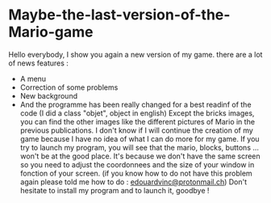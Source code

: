 # Maybe-the-last-version-of-the-Mario-game
Hello everybody, I show you again a new version of my game. there are a lot of news features : 
 - A menu
 - Correction of some problems
 - New background
 - And the programme has been really changed for a best readinf of the code (I did a class "objet", object in english)
Except the bricks images, you can find the other images like the different pictures of Mario in the previous publications. I don't know if I will continue the creation of my game because I have no idea of what I can do more for my game. If you try to launch my program, you will see that the mario, blocks, buttons ... won't be at the good place. It's because we don't have the same screen so you need to adjust the coordonnees and the size of your window in fonction of your screen. (if you know how to do not have this problem again please told me how to do : edouardvinc@protonmail.ch)
Don't hesitate to install my program and to launch it, goodbye !
